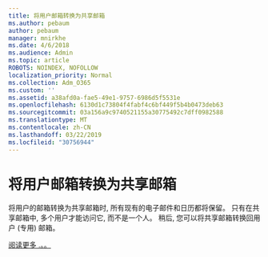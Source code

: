 ```yaml
---
title: 将用户邮箱转换为共享邮箱
ms.author: pebaum
author: pebaum
manager: mnirkhe
ms.date: 4/6/2018
ms.audience: Admin
ms.topic: article
ROBOTS: NOINDEX, NOFOLLOW
localization_priority: Normal
ms.collection: Adm_O365
ms.custom: ''
ms.assetid: a38afd0a-fae5-49e1-9757-6986d5f5531e
ms.openlocfilehash: 6130d1c73804f4fabf4c6bf449f5b4b0473deb63
ms.sourcegitcommit: 03a156a9c9740521155a30775492c7dff0982588
ms.translationtype: MT
ms.contentlocale: zh-CN
ms.lasthandoff: 03/22/2019
ms.locfileid: "30756944"
---
```

# <a name="convert-a-user-mailbox-to-a-shared-mailbox"></a>将用户邮箱转换为共享邮箱

将用户的邮箱转换为共享邮箱时, 所有现有的电子邮件和日历都将保留。 只有在共享邮箱中, 多个用户才能访问它, 而不是一个人。 稍后, 您可以将共享邮箱转换回用户 (专用) 邮箱。
  
[阅读更多 .。。](https://support.office.com/article/2e122487-e1f5-4f26-ba41-5689249d93ba)
  

